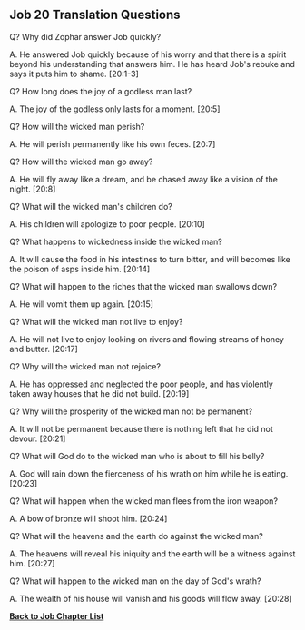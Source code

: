 ## Job 20 Translation Questions ##

Q? Why did Zophar answer Job quickly?

A. He answered Job quickly because of his worry and that there is a spirit beyond his understanding that answers him. He has heard Job's rebuke and says it puts him to shame. [20:1-3]

Q? How long does the joy of a godless man last?

A. The joy of the godless only lasts for a moment. [20:5]

Q? How will the wicked man perish?

A. He will perish permanently like his own feces. [20:7]

Q? How will the wicked man go away?

A. He will fly away like a dream, and be chased away like a vision of the night. [20:8]

Q? What will the wicked man's children do?

A. His children will apologize to poor people. [20:10]

Q? What happens to wickedness inside the wicked man?

A. It will cause the food in his intestines to turn bitter, and will becomes like the poison of asps inside him. [20:14]

Q? What will happen to the riches that the wicked man swallows down?

A. He will vomit them up again. [20:15]

Q? What will the wicked man not live to enjoy?

A. He will not live to enjoy looking on rivers and flowing streams of honey and butter. [20:17]

Q? Why will the wicked man not rejoice?

A. He has oppressed and neglected the poor people, and has violently taken away houses that he did not build. [20:19]

Q? Why will the prosperity of the wicked man not be permanent?

A. It will not be permanent because there is nothing left that he did not devour. [20:21]

Q? What will God do to the wicked man who is about to fill his belly?

A. God will rain down the fierceness of his wrath on him while he is eating. [20:23]

Q? What will happen when the wicked man flees from the iron weapon?

A. A bow of bronze will shoot him. [20:24]

Q? What will the heavens and the earth do against the wicked man?

A. The heavens will reveal his iniquity and the earth will be a witness against him. [20:27]

Q? What will happen to the wicked man on the day of God's wrath?

A. The wealth of his house will vanish and his goods will flow away. [20:28]

__[Back to Job Chapter List](./)__

